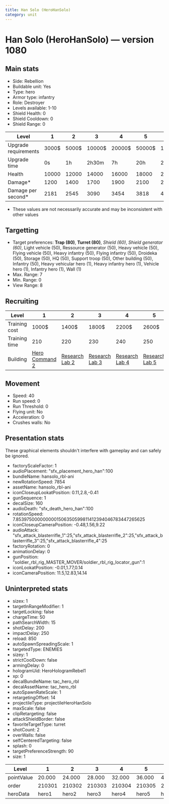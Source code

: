 ```yaml
---
title: Han Solo (HeroHanSolo)
category: unit
---
```


# Han Solo (HeroHanSolo) — version 1080

## Main stats

  * Side: Rebellion
  * Buildable unit: Yes
  * Type: hero
  * Armor type: infantry
  * Role: Destroyer
  * Levels available: 1-10
  * Shield Health: 0
  * Shield Cooldown: 0
  * Shield Range: 0

|Level               |1    |2    |3     |4     |5     |6      |7      |8      |9       |10      |
|--------------------|-----|-----|------|------|------|-------|-------|-------|--------|--------|
|Upgrade requirements|3000$|5000$|10000$|20000$|50000$|135000$|225000$|450000$|1500000$|2500000$|
|Upgrade time        |0s   |1h   |2h30m |7h    |20h   |2d12h  |4d     |6d     |1w1d    |1w5d    |
|Health              |10000|12000|14000 |16000 |18000 |20000  |22000  |24000  |26000   |30000   |
|Damage*             |1200 |1400 |1700  |1900  |2100  |2400   |2700   |2900   |3100    |3600    |
|Damage per second*  |2181 |2545 |3090  |3454  |3818  |4363   |4909   |5272   |5636    |6545    |

* These values are not necessarily accurate and may be inconsistent with other values

## Targetting

  * Target preferences: **Trap (80)**, **Turret (80)**, _Shield (60)_, _Shield generator (60)_, Light vehicle (50), Ressource generator (50), Heavy vehicle (50), Flying vehicle (50), Heavy infantry (50), Flying infantry (50), Droideka (50), Storage (50), HQ (50), Support troop (50), Other building (50), Infantry (50), Heavy vehicular hero (1), Heavy infantry hero (1), Vehicle hero (1), Infantry hero (1), Wall (1)
  * Max. Range: 7
  * Min. Range: 0
  * View Range: 8

## Recruiting

|Level        |1                                          |2                                     |3                                     |4                                     |5                                     |6                                     |7                                     |8                                     |9                                     |10                                     |
|-------------|-------------------------------------------|--------------------------------------|--------------------------------------|--------------------------------------|--------------------------------------|--------------------------------------|--------------------------------------|--------------------------------------|--------------------------------------|---------------------------------------|
|Training cost|1000$                                      |1400$                                 |1800$                                 |2200$                                 |2600$                                 |3000$                                 |3400$                                 |4000$                                 |4200$                                 |4600$                                  |
|Training time|210                                        |220                                   |230                                   |240                                   |250                                   |260                                   |270                                   |560                                   |580                                   |600                                    |
|Building     |[Hero Command 2](rebelTacticalCommand.html)|[Research Lab 2](rebelOffenseLab.html)|[Research Lab 3](rebelOffenseLab.html)|[Research Lab 4](rebelOffenseLab.html)|[Research Lab 5](rebelOffenseLab.html)|[Research Lab 6](rebelOffenseLab.html)|[Research Lab 7](rebelOffenseLab.html)|[Research Lab 8](rebelOffenseLab.html)|[Research Lab 9](rebelOffenseLab.html)|[Research Lab 10](rebelOffenseLab.html)|

## Movement

  * Speed: 40
  * Run speed: 0
  * Run Threshold: 0
  * Flying unit: No
  * Acceleration: 0
  * Crushes walls: No

## Presentation stats

These graphical elements shouldn't interfere with gameplay and can safely be ignored.

  * factoryScaleFactor: 1
  * audioPlacement: "sfx_placement_hero_han":100
  * bundleName: hansolo_rbl-ani
  * newRotationSpeed: 7854
  * assetName: hansolo_rbl-ani
  * iconCloseupLookatPosition: 0.11,2.8,-0.41
  * gunSequence: 1
  * decalSize: 160
  * audioDeath: "sfx_death_hero_han":100
  * rotationSpeed: 7.8539750000000001506350599811412394046783447265625
  * iconCloseupCameraPosition: -0.48,1.56,9.22
  * audioAttack: "sfx_attack_blasterrifle_1":25,"sfx_attack_blasterrifle_2":25,"sfx_attack_blasterrifle_3":25,"sfx_attack_blasterrifle_4":25
  * factoryRotation: 0
  * animationDelay: 0
  * gunPosition: "soldier_rbl_rig_MASTER_MOVER/soldier_rbl_rig_locator_gun":1
  * iconLookatPosition: -0.01,1.77,0.14
  * iconCameraPosition: 11.5,12.83,14.14

## Uninterpreted stats

  * sizex: 1
  * targetInRangeModifier: 1
  * targetLocking: false
  * chargeTime: 50
  * pathSearchWidth: 15
  * shotDelay: 200
  * impactDelay: 250
  * reload: 850
  * autoSpawnSpreadingScale: 1
  * targetedType: ENEMIES
  * sizey: 1
  * strictCoolDown: false
  * armingDelay: 0
  * hologramUid: HeroHologramRebel1
  * xp: 0
  * decalBundleName: tac_hero_rbl
  * decalAssetName: tac_hero_rbl
  * autoSpawnRateScale: 1
  * retargetingOffset: 14
  * projectileType: projectileHeroHanSolo
  * maxScale: false
  * clipRetargeting: false
  * attackShieldBorder: false
  * favoriteTargetType: turret
  * shotCount: 2
  * overWalls: false
  * selfCenteredTargeting: false
  * splash: 0
  * targetPreferenceStrength: 90
  * size: 1

|Level     |1     |2     |3     |4     |5     |6     |7     |8     |9     |10    |
|----------|------|------|------|------|------|------|------|------|------|------|
|pointValue|20.000|24.000|28.000|32.000|36.000|40.000|44.000|48.000|52.000|60.000|
|order     |210301|210302|210303|210304|210305|210306|210307|210308|210309|210310|
|heroData  |hero1 |hero2 |hero3 |hero4 |hero5 |hero6 |hero7 |hero8 |hero9 |hero10|


